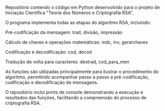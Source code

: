 Repositório contendo o código em Python desenvolvido para o projeto de Iniciação Científica "Teoria dos Números e Criptografia RSA".

O programa implementa todas as etapas do algoritmo RSA, incluindo:

Pré-codificação da mensagem: trad, divisão, impressão

Cálculo de chaves e operações matemáticas: mdc, inv, gerarchaves

Codificação e decodificação: cod, decod

Tradução de volta para caracteres: destrad, cod_para_men

As funções são utilizadas principalmente para ilustrar o procedimento do algoritmo, permitindo acompanhar passo a passo a pré-codificação, codificação e decodificação de mensagens.

O repositório inclui prints de console demonstrando a execução e resultados das funções, facilitando a compreensão do processo de criptografia RSA.
